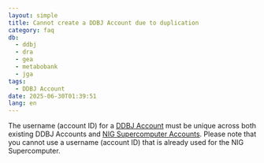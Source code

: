 ```yaml
---
layout: simple
title: Cannot create a DDBJ Account due to duplication
category: faq
db:
  - ddbj
  - dra
  - gea
  - metabobank
  - jga
tags: 
  - DDBJ Account
date: 2025-06-30T01:39:51
lang: en
---
```


The username (account ID) for a [DDBJ Account](https://accounts.ddbj.nig.ac.jp/) must be unique across both existing DDBJ Accounts and [NIG Supercomputer Accounts](https://sc.ddbj.nig.ac.jp/en/). Please note that you cannot use a username (account ID) that is already used for the NIG Supercomputer.
